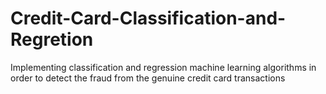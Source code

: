# Credit-Card-Classification-and-Regretion
Implementing classification and regression machine learning algorithms in order to detect the fraud from the genuine credit card transactions
